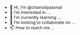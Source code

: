 - 👋 Hi, I’m @chanodyasonal
- 👀 I’m interested in ...
- 🌱 I’m currently learning ...
- 💞️ I’m looking to collaborate on ...
- 📫 How to reach me ...

<!---
chanodyasonal/chanodyasonal is a ✨ special ✨ repository because its `README.md` (this file) appears on your GitHub profile.
You can click the Preview link to take a look at your changes.
--->
